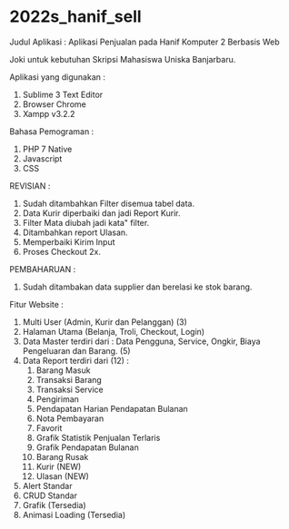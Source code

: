 # 2022s_hanif_sell
Judul Aplikasi :  Aplikasi Penjualan pada Hanif Komputer 2 Berbasis Web

Joki untuk kebutuhan Skripsi Mahasiswa Uniska Banjarbaru.

Aplikasi yang digunakan :
1. Sublime 3 Text Editor
2. Browser Chrome
3. Xampp v3.2.2

Bahasa Pemograman :
1. PHP 7 Native
2. Javascript
3. CSS

REVISIAN :
1. Sudah ditambahkan Filter disemua tabel data.
2. Data Kurir diperbaiki dan jadi Report Kurir.
3. Filter Mata diubah jadi kata" filter.
4. Ditambahkan report Ulasan.
5. Memperbaiki Kirim Input
6. Proses Checkout 2x. 

PEMBAHARUAN :
1. Sudah ditambakan data supplier dan berelasi ke stok barang.

Fitur Website :
1. Multi User (Admin, Kurir dan Pelanggan) (3)
2. Halaman Utama (Belanja, Troli, Checkout, Login)
3. Data Master terdiri dari : Data Pengguna, Service, Ongkir, Biaya Pengeluaran dan Barang. (5)
4. Data Report terdiri dari (12) : 
	1. Barang Masuk
	2. Transaksi Barang
	3. Transaksi Service
	4. Pengiriman
	5. Pendapatan Harian Pendapatan Bulanan
	6. Nota Pembayaran
	7. Favorit
	8. Grafik Statistik Penjualan Terlaris
	9. Grafik Pendapatan Bulanan
	10. Barang Rusak
	11. Kurir (NEW)
	12. Ulasan (NEW)
5. Alert Standar
6. CRUD Standar
7. Grafik (Tersedia)
8. Animasi Loading (Tersedia)